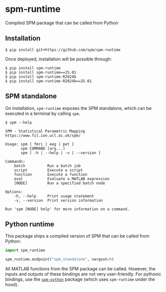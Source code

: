 # spm-runtime
Compiled SPM package that can be called from Python

## Installation

```shell
$ pip install git+https://github.com/spm/spm-runtime
```

Once deployed, installation will be possible through:

```shell
$ pip install spm-runtime
$ pip install spm-runtime==25.01
$ pip install spm-runtime-R2024b
$ pip install spm-runtime-R2024b==25.01
```

## SPM standalone

On installation, `spm-runtime` exposes the SPM standalone, which can
be executed in a terminal by calling `spm`.

```text
$ spm --help

SPM - Statistical Parametric Mapping
https://www.fil.ion.ucl.ac.uk/spm/

Usage: spm [ fmri | eeg | pet ]
       spm COMMAND [arg...]
       spm [ -h | --help | -v | --version ]

Commands:
    batch          Run a batch job
    script         Execute a script
    function       Execute a function
    eval           Evaluate a MATLAB expression
    [NODE]         Run a specified batch node

Options:
    -h, --help     Print usage statement
    -v, --version  Print version information

Run 'spm [NODE] help' for more information on a command.
```

## Python runtime

This package ships a compiled version of SPM that can be called from
Python:

```python
import spm_runtime

spm_runtime.endpoint("spm_standalone", nargout=0)
```

All MATLAB functions from the SPM package can be called.
However, the inputs and outputs of these bindings are not very user-friendly.
For pythonic bindings, use the
[`spm-python`](https://github.com/spm/spm-python) package (which uses
`spm-runtime` under the hood).
